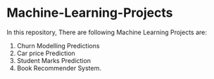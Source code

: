 # Machine-Learning-Projects
In this repository, There are following Machine Learning Projects are:
1. Churn Modelling Predictions
2. Car price Prediction
3. Student Marks Prediction
4. Book Recommender System.
